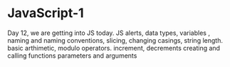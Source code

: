 # JavaScript-1
Day 12, we are getting into JS today.  JS alerts, data types, variables , naming and naming conventions, slicing, changing casings, string length.
basic arthimetic, modulo operators.
increment, decrements
creating and calling functions
parameters and arguments
